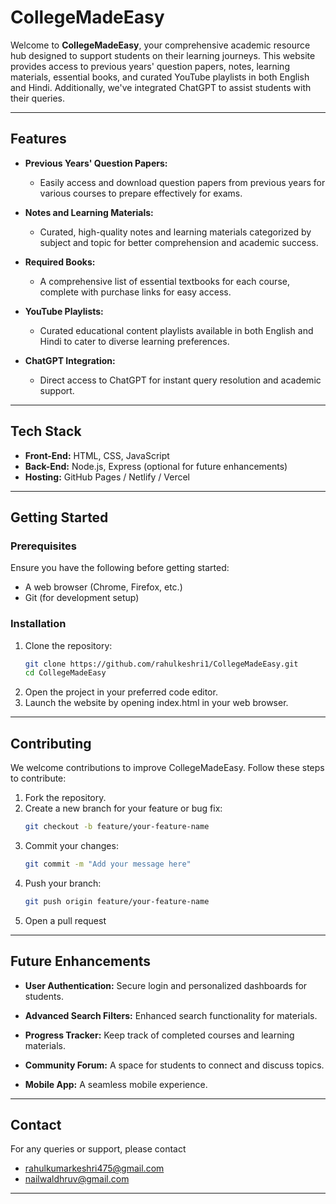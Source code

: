 # CollegeMadeEasy

Welcome to **CollegeMadeEasy**, your comprehensive academic resource hub designed to support students on their learning journeys. This website provides access to previous years' question papers, notes, learning materials, essential books, and curated YouTube playlists in both English and Hindi. Additionally, we've integrated ChatGPT to assist students with their queries.

---

## **Features**

- **Previous Years' Question Papers:**
  - Easily access and download question papers from previous years for various courses to prepare effectively for exams.

- **Notes and Learning Materials:**
  - Curated, high-quality notes and learning materials categorized by subject and topic for better comprehension and academic success.

- **Required Books:**
  - A comprehensive list of essential textbooks for each course, complete with purchase links for easy access.

- **YouTube Playlists:**
  - Curated educational content playlists available in both English and Hindi to cater to diverse learning preferences.

- **ChatGPT Integration:**
  - Direct access to ChatGPT for instant query resolution and academic support.

---

## **Tech Stack**

- **Front-End:** HTML, CSS, JavaScript
- **Back-End:** Node.js, Express (optional for future enhancements)
- **Hosting:** GitHub Pages / Netlify / Vercel

---

## **Getting Started**

### **Prerequisites**

Ensure you have the following before getting started:

- A web browser (Chrome, Firefox, etc.)
- Git (for development setup)

### **Installation**

1. Clone the repository:
   ```bash
   git clone https://github.com/rahulkeshri1/CollegeMadeEasy.git
   cd CollegeMadeEasy
2. Open the project in your preferred code editor.
3. Launch the website by opening index.html in your web browser.

---

## **Contributing**

We welcome contributions to improve CollegeMadeEasy. Follow these steps to contribute:

1. Fork the repository.
2. Create a new branch for your feature or bug fix:
    ```bash
    git checkout -b feature/your-feature-name

3. Commit your changes:
    ```bash
    git commit -m "Add your message here" 

4. Push your branch:
    ```bash
    git push origin feature/your-feature-name

5. Open a pull request

---

## **Future Enhancements**

- **User Authentication:** Secure login and personalized dashboards for students.

- **Advanced Search Filters:** Enhanced search functionality for materials.

- **Progress Tracker:** Keep track of completed courses and learning materials.

- **Community Forum:** A space for students to connect and discuss topics.

- **Mobile App:** A seamless mobile experience.

---

## **Contact**

For any queries or support, please contact 
- rahulkumarkeshri475@gmail.com
- nailwaldhruv@gmail.com
---
